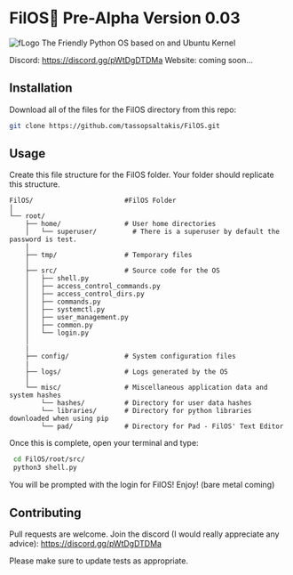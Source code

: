 # FilOS🍇 Pre-Alpha Version 0.03
![fLogo](https://github.com/tassopsaltakis/FilOS/assets/40706153/bb118e8b-5090-408f-8a1e-6b8b7f9a1499)
The Friendly Python OS based on and Ubuntu Kernel

Discord: https://discord.gg/pWtDgDTDMa
Website: coming soon...

## Installation

Download all of the files for the FilOS directory from this repo:

```bash
git clone https://github.com/tassopsaltakis/FilOS.git
```

## Usage
Create this file structure for the FilOS folder. Your folder should replicate this structure.
```File Structure
FilOS/                       #FilOS Folder
│                      
└── root/
    ├── home/                # User home directories
    │   └── superuser/         # There is a superuser by default the password is test. 
    │
    ├── tmp/                 # Temporary files
    │
    ├── src/                 # Source code for the OS
    │   ├── shell.py
    │   ├── access_control_commands.py
    │   ├── access_control_dirs.py
    │   ├── commands.py
    │   ├── systemctl.py
    │   ├── user_management.py
    │   ├── common.py
    │   └── login.py
    │
    |
    ├── config/              # System configuration files
    | 
    ├── logs/                # Logs generated by the OS
    │
    └── misc/                # Miscellaneous application data and system hashes
        └── hashes/          # Directory for user data hashes
        └── libraries/       # Directory for python libraries downloaded when using pip
        └── pad/             # Directory for Pad - FilOS' Text Editor

```
Once this is complete, open your terminal and type:
```bash
 cd FilOS/root/src/
 python3 shell.py
```
You will be prompted with the login for FilOS! Enjoy!
(bare metal coming)
## Contributing

Pull requests are welcome. Join the discord (I would really appreciate any advice): https://discord.gg/pWtDgDTDMa

Please make sure to update tests as appropriate.
